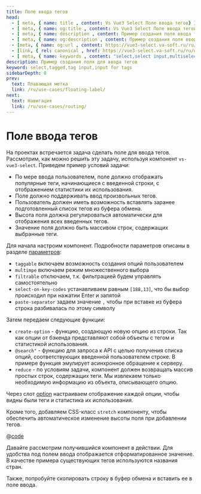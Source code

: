 ```yaml
---
title: Поле ввода тегов
head:
  - [ meta, { name: title , content: Vs Vue3 Select Поле ввода тегов} ]
  - [ meta, { name: og:title , content: Vs Vue3 Select Поле ввода тегов} ]
  - [ meta, { name: description , content: Пример создания поля ввода тегов на основе компонента Vs Vue3 Select} ]
  - [ meta, { name: og:description , content: Пример создания поля ввода тегов на основе компонента Vs Vue3 Select} ]
  - [meta, { name: og:url , content: https://vue3-select.va-soft.ru/ru/use-cases/tag-input/ }]
  - [link, { rel: canonical , href: https://vue3-select.va-soft.ru/ru/use-cases/tag-input/ }]
  - [ meta, { name: keywords , content: "select,select input,multiselect,vue,vue3,vue3 component,vue3 select,dropdown,tagged,tag input,input for tags"} ]
description: Пример создания поля для ввода тегов
keyword: select,tagged,tag input,input for tags
sidebarDepth: 0
prev:
  text: Плавающая метка
  link: /ru/use-cases/floating-label/
next:
  text: Навигация
  link: /ru/use-cases/routing/
---
```


# Поле ввода тегов

На проектах встречается задача сделать поле для ввода тегов. Рассмотрим, как можно решить эту задачу, используя
компонент `vs-vue3-select`. Приведем пример условий задачи:

* По мере ввода пользователем, поле должно отображать популярные теги, начинающиеся с введенной строки, с отображением
  статистики их использования.
* Поле должно поддерживать ввод произвольных тегов.
* Пользователь должен иметь возможность вставлять заранее подготовленный список тегов из буфера обмена.
* Высота поля должна регулироваться автоматически для отображения всех введенных тегов.
* Значение поля должно быть массивом строк, содержащих выбранные теги.

Для начала настроим компонент. Подробности параметров описаны в разделе [параметров](/ru/api/props/):

* `taggable` включаем возможность создания опций пользователем
* `multimpe` включаем режим множественного выбора
* `filtrable` отключаем, т.к. фильтрацией будем управлять самостоятельно
* `select-on-key-codes` устанавливаем равным `[188,13]`, что бы выбор происходил при нажатии Enter и запятой
* `paste-separator` задаем значение `,` чтобы при вставке из буфера строка разбивалась по этому символу

Затем передаем следующие функции:

* `create-option` - функцию, создающую новую опцию из строки. Так как опции от бэкенда представляют собой объекты с
  тегом и статистикой использования.
* `@search"` - функцию для запроса к API с целью получения списка опций, соответствующих введенной пользователем строке.
  В примере функция эмулирует асинхронное обращение к серверу.
* `reduce` - по условиям задачи, компонент должен возвращать массив простых строк, содержащих теги. Мы извлекаем только
  необходимую информацию из объекта, описывающего опцию.

Через слот [option](/ru/api/slots#option) настраиваем отображение каждой опции, чтобы видны были теги и статистика их
использования.

Кроме того, добавляем CSS-класс `stretch` компоненту, чтобы обеспечить автоматическое изменение высоты поля при
добавлении тегов.

@[code](../../../.vuepress/components/TagInput.vue)

Давайте рассмотрим получившийся компонент в действии. Для удобства под полем ввода отображается отформатированное
значение. В качестве примера существующих тегов используются названия стран.

<TagInput/>

Также, попробуйте скопировать строку в буфер обмена и вставить ее в поле ввода.

<TagString value="vue,angular,react, react"/>
